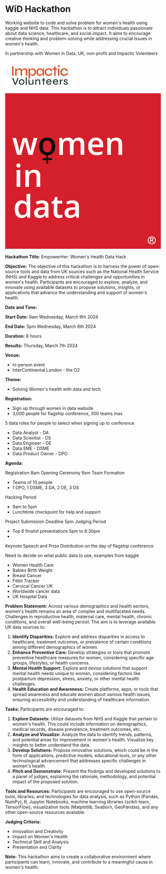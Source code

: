 # WiD Hackathon

Working website to code and solve problem for women's health using kaggle 
and NHS data. This hackathon is to attract individuals passionate about data 
science, healthcare, and social impact. It aims to encourage creative 
thinking and problem-solving while addressing crucial issues in women's health.

In partnership with Women in Data, UK, non-profit and Impactic Volenteers

![impact volenteers](img/Impactic.JPG)
![wid-logo.png](img/wid-logo.png) 

**Hackathon Title:** EmpowerHer: Women's Health Data Hack

**Objective:** The objective of this hackathon is to harness the power of open-source tools and data from UK sources such as the National Health Service (NHS) and Kaggle to address critical challenges and opportunities in women's health. Participants are encouraged to explore, analyze, and innovate using available datasets to propose solutions, insights, or applications that advance the understanding and support of women's health.

**Date and Time:**

**Start Date:** 9am Wednesday, March 6th 2024 

**End Date:** 5pm Wednesday, March 6th 2024 

**Duration:** 8 hours

**Results:** Thursday, March 7th 2024

**Venue:**

- In-person event
- InterContinental London - the O2

**Theme:**
- Solving Women's health with data and tech

**Registration:**

- Sign up through women in data website
- 3,000 people for flagship conference, 300 teams max

5 data roles for people to select when signing up to conference 

  - Data Analyst - DA
  - Data Scientist - DS
  - Data Engineer - DE
  - Data SME - DSME
  - Data Product Owner - DPO

**Agenda:**

Registration 8am
Opening Ceremony 9am 
Team Formation

  - Teams of 10 people
  - 1 DPO, 1 DSME, 3 DA, 2 DE, 3 DS

Hacking Period

  - 9am to 5pm 
  - Lunchtime checkpoint for help and support 

Project Submission Deadline 5pm
Judging Period

  - Top 6 finalist presentations 5pm to 6:30pm
  - 
Keynote Speech and Prize Distribution on the day of flagship conference 

Need to decide on what public data to use, examples from kaggle 

- Women Health Care
- Babies Birth Weight
- Breast Cancer 
- Fitbit Tracker
- Cervical Cancer UK
- Worldwide cancer data
- UK Hospital Data

**Problem Statement:** Across various demographics and health sectors, 
women's health remains an area of complex and multifaceted needs. 
Challenges in reproductive health, maternal care, mental health, chronic 
conditions, and overall well-being persist. The aim is to leverage 
available UK data sources to:

1. **Identify Disparities:** Explore and address disparities in access to 
   healthcare, treatment outcomes, or prevalence of certain conditions 
   among different demographics of women.
2. **Enhance Preventive Care:** Develop strategies or tools that promote 
   preventive healthcare measures for women, considering specific age 
   groups, lifestyles, or health concerns.
3. **Mental Health Support:** Explore and devise solutions that support 
   mental health needs unique to women, considering factors like 
   postpartum depression, stress, anxiety, or other mental health challenges.
4. **Health Education and Awareness:** Create platforms, apps, or tools 
   that spread awareness and educate women about various health issues, 
   ensuring accessibility and understanding of healthcare information.

**Tasks:**
Participants are encouraged to:

1. **Explore Datasets:** Utilize datasets from NHS and Kaggle that pertain 
   to women's health. This could include information on demographics, 
   medical records, disease prevalence, treatment outcomes, etc.
2. **Analyze and Visualize:** Analyze the data to identify trends, 
   patterns, and potential areas for improvement in women's health. 
   Visualize key insights to better understand the data.
3. **Develop Solutions:** Propose innovative solutions, which could be in 
   the form of applications, predictive models, educational tools, or any 
   other technological advancement that addresses specific challenges in 
   women's health.
4. **Pitch and Demonstrate:** Present the findings and developed solutions 
   to a panel of judges, explaining the rationale, methodology, and 
   potential impact of the proposed solution.

**Tools and Resources:**
 Participants are encouraged to use open-source tools, libraries, and 
 technologies for data analysis, such as Python (Pandas, NumPy), R, Jupyter 
 Notebooks, machine learning libraries (scikit-learn, TensorFlow), 
 visualization tools (Matplotlib, Seaborn, GeoPandas), and any other 
 open-source resources available.

**Judging Criteria:**
- Innovation and Creativity
- Impact on Women's Health
- Technical Skill and Analysis
- Presentation and Clarity


**Note:** This hackathon aims to create a collaborative environment where 
participants can learn, innovate, and contribute to a meaningful cause in 
women's health.

